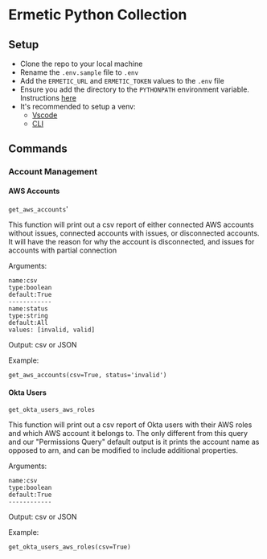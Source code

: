 # Ermetic Python Collection

## Setup

- Clone the repo to your local machine
- Rename the `.env.sample` file to `.env`
- Add the `ERMETIC_URL` and `ERMETIC_TOKEN` values to the `.env` file
- Ensure you add the directory to the `PYTHONPATH` environment variable. Instructions [here](https://www.simplilearn.com/tutorials/python-tutorial/python-path)
- It's recommended to setup a venv:
  - [Vscode](https://code.visualstudio.com/docs/python/environments#_creating-environments)
  - [CLI](https://docs.python.org/3/library/venv.html)

## Commands

### Account Management

#### AWS Accounts

`get_aws_accounts`'

This function will print out a csv report of either connected AWS accounts without issues, connected accounts with issues, or disconnected accounts. It will have the reason for why the account is disconnected, and issues for accounts with partial connection

Arguments:

```console
name:csv
type:boolean
default:True
------------
name:status
type:string
default:All
values: [invalid, valid]
```

Output: csv or JSON

Example:

```console
get_aws_accounts(csv=True, status='invalid')
```

#### Okta Users

`get_okta_users_aws_roles`

This function will print out a csv report of Okta users with their AWS roles and which AWS account it belongs to. The only different from this query and our "Permissions Query" default output is it prints the account name as opposed to arn, and can be modified to include additional properties.

Arguments:

```console
name:csv
type:boolean
default:True
------------
```

Output: csv or JSON

Example:

```console
get_okta_users_aws_roles(csv=True)
```
